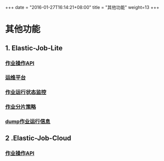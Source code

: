 
+++
date = "2016-01-27T16:14:21+08:00"
title = "其他功能"
weight=13
+++

# 其他功能

## 1. Elastic-Job-Lite

### [作业操作API](../other/lite_job_operate_api/)

### [运维平台](../other/lite_web_console/)

### [作业运行状态监控](../other/lite_execution_monitor/)

### [作业分片策略](../other/lite_job_strategy/)

### [dump作业运行信息](../other/lite_dump/)

## 2 .Elastic-Job-Cloud

### [作业操作API](../other/cloud_job_operate_api/)

